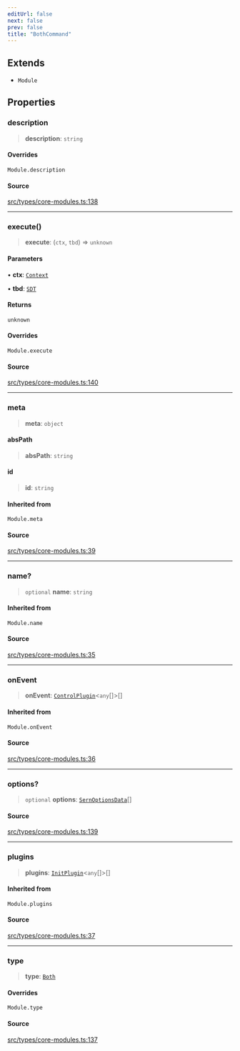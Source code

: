 ```yaml
---
editUrl: false
next: false
prev: false
title: "BothCommand"
---
```


## Extends

- `Module`

## Properties

### description

> **description**: `string`

#### Overrides

`Module.description`

#### Source

[src/types/core-modules.ts:138](https://github.com/sern-handler/handler/blob/792015a64e1ac30998977267c7e6c05bfc6f8195/src/types/core-modules.ts#L138)

***

### execute()

> **execute**: (`ctx`, `tbd`) => `unknown`

#### Parameters

• **ctx**: [`Context`](/v4/api/classes/context/)

• **tbd**: [`SDT`](/v4/api/type-aliases/sdt/)

#### Returns

`unknown`

#### Overrides

`Module.execute`

#### Source

[src/types/core-modules.ts:140](https://github.com/sern-handler/handler/blob/792015a64e1ac30998977267c7e6c05bfc6f8195/src/types/core-modules.ts#L140)

***

### meta

> **meta**: `object`

#### absPath

> **absPath**: `string`

#### id

> **id**: `string`

#### Inherited from

`Module.meta`

#### Source

[src/types/core-modules.ts:39](https://github.com/sern-handler/handler/blob/792015a64e1ac30998977267c7e6c05bfc6f8195/src/types/core-modules.ts#L39)

***

### name?

> `optional` **name**: `string`

#### Inherited from

`Module.name`

#### Source

[src/types/core-modules.ts:35](https://github.com/sern-handler/handler/blob/792015a64e1ac30998977267c7e6c05bfc6f8195/src/types/core-modules.ts#L35)

***

### onEvent

> **onEvent**: [`ControlPlugin`](/v4/api/interfaces/controlplugin/)\<`any`[]\>[]

#### Inherited from

`Module.onEvent`

#### Source

[src/types/core-modules.ts:36](https://github.com/sern-handler/handler/blob/792015a64e1ac30998977267c7e6c05bfc6f8195/src/types/core-modules.ts#L36)

***

### options?

> `optional` **options**: [`SernOptionsData`](/v4/api/type-aliases/sernoptionsdata/)[]

#### Source

[src/types/core-modules.ts:139](https://github.com/sern-handler/handler/blob/792015a64e1ac30998977267c7e6c05bfc6f8195/src/types/core-modules.ts#L139)

***

### plugins

> **plugins**: [`InitPlugin`](/v4/api/interfaces/initplugin/)\<`any`[]\>[]

#### Inherited from

`Module.plugins`

#### Source

[src/types/core-modules.ts:37](https://github.com/sern-handler/handler/blob/792015a64e1ac30998977267c7e6c05bfc6f8195/src/types/core-modules.ts#L37)

***

### type

> **type**: [`Both`](/v4/api/enumerations/commandtype/#both)

#### Overrides

`Module.type`

#### Source

[src/types/core-modules.ts:137](https://github.com/sern-handler/handler/blob/792015a64e1ac30998977267c7e6c05bfc6f8195/src/types/core-modules.ts#L137)
